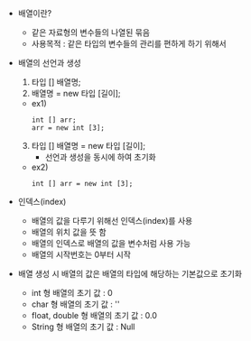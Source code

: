 
- 배열이란?
	- 같은 자료형의 변수들의 나열된 묶음
	- 사용목적 : 같은 타입의 변수들의 관리를 편하게  하기 위해서

- 배열의 선언과 생성
	1) 타입  [] 배열명;
	2) 배열명 = new 타입 [길이];
	- ex1)
		~~~
		int [] arr;
		arr = new int [3];
		~~~
	3) 타입 [] 배열명 = new 타입 [길이];
		- 선언과 생성을 동시에 하여 초기화
	- ex2) 
		~~~
		int [] arr = new int [3];
		~~~

- 인덱스(index)
	- 배열의 값을 다루기 위해선 인덱스(index)를 사용
	- 배열의 위치 값을 뜻 함
	- 배열의 인덱스로 배열의 값을 변수처럼 사용 가능
	- 배열의 시작번호는 0부터 시작

- 배열 생성 시 배열의 값은 배열의 타입에 해당하는 기본값으로 초기화
	- int 형 배열의 초기 값 : 0
	- char 형 배열의 초기 값 : ''
	- float, double 형 배열의 초기 값 : 0.0
	- String 형 배열의 초기 값 : Null